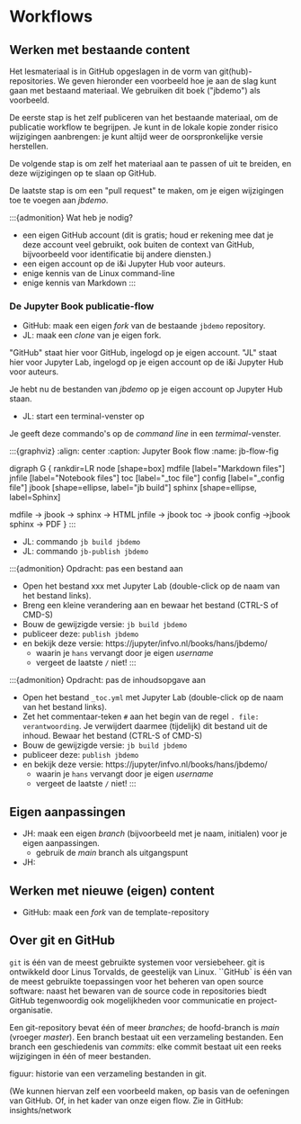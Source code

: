 # Workflows

## Werken met bestaande content

Het lesmateriaal is in GitHub opgeslagen in de vorm van git(hub)-repositories.
We geven hieronder een voorbeeld hoe je aan de slag kunt gaan met bestaand materiaal.
We gebruiken dit boek ("jbdemo") als voorbeeld.

De eerste stap is het zelf publiceren van het bestaande materiaal,
om de publicatie workflow te begrijpen.
Je kunt in de lokale kopie zonder risico wijzigingen aanbrengen: 
je kunt altijd weer de oorspronkelijke versie herstellen.

De volgende stap is om zelf het materiaal aan te passen of uit te breiden,
en deze wijzigingen op te slaan op GitHub.

De laatste stap is om een "pull request" te maken, om je eigen wijzigingen toe te voegen aan *jbdemo*.

:::{admonition} Wat heb je nodig?

* een eigen GitHub account (dit is gratis; houd er rekening mee dat je deze account veel gebruikt, ook buiten de context van GitHub, bijvoorbeeld voor identificatie bij andere diensten.)
* een eigen account op de i&i Jupyter Hub voor auteurs.
* enige kennis van de Linux command-line
* enige kennis van Markdown
:::

### De Jupyter Book publicatie-flow

* GitHub: maak een eigen *fork* van de bestaande `jbdemo` repository.
* JL: maak een *clone* van je eigen fork.

"GitHub" staat hier voor GitHub, ingelogd op je eigen account.
"JL" staat hier voor Jupyter Lab, ingelogd op je eigen account op de i&i Jupyter Hub voor auteurs.

Je hebt nu de bestanden van *jbdemo* op je eigen account op Jupyter Hub staan.

* JL: start een terminal-venster op 

Je geeft deze commando's op de *command line* in een *termimal*-venster. 

:::{graphviz}
:align: center
:caption: Jupyter Book flow
:name: jb-flow-fig

digraph G {
  rankdir=LR
  node [shape=box]
  mdfile [label="Markdown files"]
  jnfile [label="Notebook files"]
  toc [label="_toc file"]
  config [label="_config file"]
  jbook [shape=ellipse, label="jb build"]
  sphinx [shape=ellipse, label=Sphinx]
  
  mdfile -> jbook -> sphinx -> HTML
  jnfile -> jbook
  toc -> jbook
  config ->jbook
  sphinx -> PDF
}
:::

* JL: commando `jb build jbdemo`
* JL: commando `jb-publish jbdemo`

:::{admonition} Opdracht: pas een bestand aan

* Open het bestand xxx met Jupyter Lab (double-click op de naam van het bestand links).
* Breng een kleine verandering aan en bewaar het bestand (CTRL-S of CMD-S)
* Bouw de gewijzigde versie: `jb build jbdemo`
* publiceer deze: `publish jbdemo`
* en bekijk deze versie: https://jupyter/infvo.nl/books/hans/jbdemo/
    * waarin je `hans` vervangt door je eigen *username*
    * vergeet de laatste `/` niet!
:::    

:::{admonition} Opdracht: pas de inhoudsopgave aan

* Open het bestand `_toc.yml` met Jupyter Lab (double-click op de naam van het bestand links).
* Zet het commentaar-teken `#` aan het begin van de regel `. file: verantwoording`. Je verwijdert daarmee (tijdelijk) dit bestand uit de inhoud. Bewaar het bestand (CTRL-S of CMD-S)
* Bouw de gewijzigde versie: `jb build jbdemo`
* publiceer deze: `publish jbdemo`
* en bekijk deze versie: https://jupyter/infvo.nl/books/hans/jbdemo/
    * waarin je `hans` vervangt door je eigen *username*
    * vergeet de laatste `/` niet!
::: 

## Eigen aanpassingen

* JH: maak een eigen *branch* (bijvoorbeeld met je naam, initialen) voor je eigen aanpassingen.
    * gebruik de *main* branch als uitgangspunt
* JH: 

## Werken met nieuwe (eigen) content

* GitHub: maak een *fork* van de template-repository


## Over git en GitHub

`git` is één van de meest gebruikte systemen voor versiebeheer. git is ontwikkeld door Linus Torvalds, de geestelijk van Linux.
``GitHub` is één van de meest gebruikte toepassingen voor het beheren van open source software: naast het bewaren van de source code in repositories biedt GitHub tegenwoordig ook mogelijkheden voor communicatie en project-organisatie.

Een git-repository bevat één of meer *branches*; de hoofd-branch is *main* (vroeger *master*).
Een branch bestaat uit een verzameling bestanden.
Een branch een geschiedenis van *commits*: elke commit bestaat uit een reeks wijzigingen in één of meer bestanden.

figuur: historie van een verzameling bestanden in git.

(We kunnen hiervan zelf een voorbeeld maken, op basis van de oefeningen van GitHub. Of, in het kader van onze eigen flow. Zie in GitHub: insights/network
